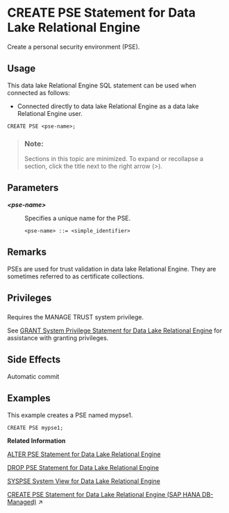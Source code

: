 <!-- loiocda6e32786854f6c9f9cc1869c6ddca1 -->

# CREATE PSE Statement for Data Lake Relational Engine

Create a personal security environment \(PSE\).



<a name="loiocda6e32786854f6c9f9cc1869c6ddca1__section_ovp_dvr_znb"/>

## Usage

This data lake Relational Engine SQL statement can be used when connected as follows:

-   Connected directly to data lake Relational Engine as a data lake Relational Engine user.



```
CREATE PSE <pse-name>;
```



> ### Note:  
> Sections in this topic are minimized. To expand or recollapse a section, click the title next to the right arrow \(*\>*\).



<a name="loiocda6e32786854f6c9f9cc1869c6ddca1__create_pse_param1"/>

## Parameters


<dl>
<dt><b>

*<pse-name\>*

</b></dt>
<dd>

Specifies a unique name for the PSE.

```
<pse-name> ::= <simple_identifier>
```



</dd>
</dl>



<a name="loiocda6e32786854f6c9f9cc1869c6ddca1__create_pse_remarks1"/>

## Remarks

PSEs are used for trust validation in data lake Relational Engine. They are sometimes referred to as certificate collections.



<a name="loiocda6e32786854f6c9f9cc1869c6ddca1__create_pse_priv1"/>

## Privileges



### 

Requires the MANAGE TRUST system privilege.

See [GRANT System Privilege Statement for Data Lake Relational Engine](grant-system-privilege-statement-for-data-lake-relational-engine-a3dfcb0.md) for assistance with granting privileges.



<a name="loiocda6e32786854f6c9f9cc1869c6ddca1__create_pse_side_effect1"/>

## Side Effects

Automatic commit



<a name="loiocda6e32786854f6c9f9cc1869c6ddca1__create_pse_examples1"/>

## Examples

This example creates a PSE named mypse1.

```
CREATE PSE mypse1;
```

**Related Information**  


[ALTER PSE Statement for Data Lake Relational Engine](alter-pse-statement-for-data-lake-relational-engine-53742a2.md "Modifies an existing personal security environment (PSE).")

[DROP PSE Statement for Data Lake Relational Engine](drop-pse-statement-for-data-lake-relational-engine-2918c50.md "Removes a personal security environment (PSE) from the database.")

[SYSPSE System View for Data Lake Relational Engine](../070-system-and-monitoring-views/syspse-system-view-for-data-lake-relational-engine-e009d26.md "Provides information about personal security environments (PSE).")

[CREATE PSE Statement for Data Lake Relational Engine (SAP HANA DB-Managed)](https://help.sap.com/viewer/a898e08b84f21015969fa437e89860c8/2023_4_QRC/en-US/bc673dbe10aa4a5da1d6b1c3a1d7e7ce.html "Create a personal security environment (PSE).") :arrow_upper_right:

